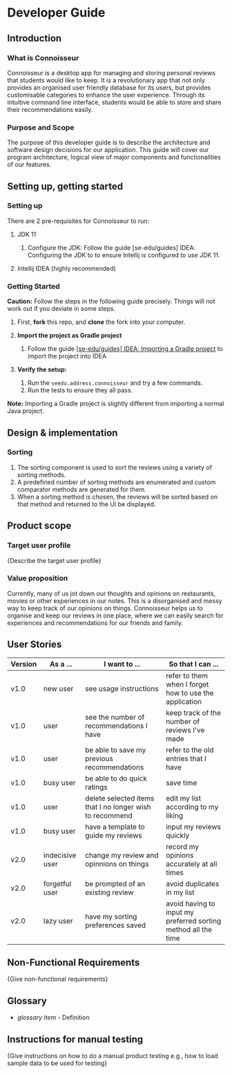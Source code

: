 # Developer Guide

## Introduction

### What is Connoisseur
Connoisseur is a desktop app for managing and storing personal reviews that students would like to keep. It is a revolutionary app that not only provides an organised user friendly database for its users, but provides customisable categories to enhance the user experience. Through its intuitive command line interface, students would be able to store and share their recommendations easily.

### Purpose and Scope
The purpose of this developer guide is to describe the architecture and software design decisions for our application. This guide will cover our program architecture, logical view of major components and functionalities of our features.

## Setting up, getting started

### Setting up
There are 2 pre-requisites for Connoisseur to run:

1. JDK 11
    1. Configure the JDK: Follow the guide [se-edu/guides] IDEA: Configuring the JDK to to ensure Intellij is configured to use JDK 11.
      
2. Intellij IDEA (highly recommended)

### Getting Started

<div class="alert alert-block alert-warning">
<b>Caution:</b> Follow the steps in the following guide precisely. Things will not work out if you deviate in some steps.
</div>

1. First, **fork** this repo, and **clone** the fork into your computer.
   
2. **Import the project as Gradle project**
    1. Follow the guide [[se-edu/guides] IDEA: Importing a Gradle project](https://se-education.org/guides/tutorials/intellijImportGradleProject.html) to import the project into IDEA

3. **Verify the setup:**
    1. Run the `seedu.address.connoisseur` and try a few commands.
    2. Run the tests to ensure they all pass.
<div class="alert alert-block alert-info">
<b>Note:</b>  Importing a Gradle project is slightly different from importing a normal Java project.</div>

## Design & implementation

### Sorting
1. The sorting component is used to sort the reviews using a variety of sorting methods. 
2. A predefined number of sorting methods are enumerated and custom comparator methods are generated for them. 
3. When a sorting method is chosen, the reviews will be sorted based on that method and returned to the UI be displayed. 


## Product scope
### Target user profile

{Describe the target user profile}

### Value proposition

Currently, many of us jot down our thoughts and opinions on restaurants, movies or other experiences in our notes. This is a disorganised and messy way to keep track of our opinions on things. Connoisseur helps us to organise and keep our reviews in one place, where we can easily search for experiences and recommendations for our friends and family. 

## User Stories

|Version| As a ... | I want to ... | So that I can ...|
|--------|----------|---------------|------------------|
|v1.0|new user|see usage instructions|refer to them when I forget how to use the application|
|v1.0|user|see the number of recommendations I have|keep track of the number of reviews I've made|
|v1.0|user|be able to save my previous recommendations|refer to the old entries that I have|
|v1.0|busy user|be able to do quick ratings|save time|
|v1.0|user|delete selected items that I no longer wish to recommend|edit my list according to my liking|
|v1.0|busy user|have a template to guide my reviews|input my reviews quickly|
|v2.0|indecisive user|change my review and opinnions on things|record my opinions accurately at all times|
|v2.0|forgetful user|be prompted of an existing review|avoid duplicates in my list|
|v2.0|lazy user|have my sorting preferences saved|avoid having to input my preferred sorting method all the time|

## Non-Functional Requirements

{Give non-functional requirements}

## Glossary

* *glossary item* - Definition

## Instructions for manual testing

{Give instructions on how to do a manual product testing e.g., how to load sample data to be used for testing}
